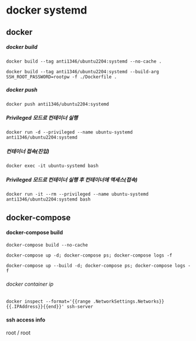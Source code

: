 # docker systemd

## docker
##### docker build
```
docker build --tag anti1346/ubuntu2204:systemd --no-cache .
```
```
docker build --tag anti1346/ubuntu2204:systemd --build-arg SSH_ROOT_PASSWORD=rootpw -f ./Dockerfile .
```
##### docker push
```
docker push anti1346/ubuntu2204:systemd
```
##### Privileged 모드로 컨테이너 실행
```
docker run -d --privileged --name ubuntu-systemd anti1346/ubuntu2204:systemd
```
##### 컨테이너 접속(진입)
```
docker exec -it ubuntu-systemd bash
```

##### Privileged 모드로 컨테이너 실행 후 컨테이너에 액세스(접속)
```
docker run -it --rm --privileged --name ubuntu-systemd anti1346/ubuntu2204:systemd bash
```

## docker-compose
#### docker-compose build
```
docker-compose build --no-cache
```
```
docker-compose up -d; docker-compose ps; docker-compose logs -f
```
```
docker-compose up --build -d; docker-compose ps; docker-compose logs -f
```

###### docker container ip
```
docker inspect --format='{{range .NetworkSettings.Networks}}{{.IPAddress}}{{end}}' ssh-server
```
#### ssh access info
root / root